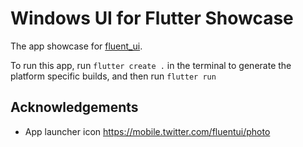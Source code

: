 # Windows UI for Flutter Showcase

The app showcase for [fluent_ui](https://pub.dev/packages/fluent_ui).

To run this app, run `flutter create .` in the terminal to generate the platform specific builds, and then run `flutter run`

## Acknowledgements

* App launcher icon
  https://mobile.twitter.com/fluentui/photo


